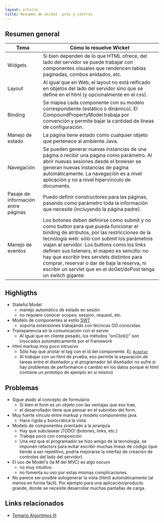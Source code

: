 ```yaml
---
layout: article
title: Resumen de wicket  pros y contras
---
```


Resumen general
---------------

| Tema                                | Cómo lo resuelve Wicket                                                                                                                                                                                                                                                                                                                                                                                                                               |
|-------------------------------------|-------------------------------------------------------------------------------------------------------------------------------------------------------------------------------------------------------------------------------------------------------------------------------------------------------------------------------------------------------------------------------------------------------------------------------------------------------|
| Widgets                             | Si bien dependen de lo que HTML ofrece, del lado del servidor se puede trabajar con componentes visuales que rendericen tablas paginadas, combos anidados, etc.                                                                                                                                                                                                                                                                                       |
| Layout                              | Al igual que en Web, el layout no está reificado en objetos del lado del servidor sino que se define en el html (y opcionalmente en el css).                                                                                                                                                                                                                                                                                                          |
| Binding                             | Se mapea cada componente con su modelo correspondiente (estático o dinámico). El CompoundPropertyModel trabaja por convención y permite bajar la cantidad de líneas de configuración.                                                                                                                                                                                                                                                                 |
| Manejo de estado                    | La página tiene estado como cualquier objeto que pertenece al ambiente Java.                                                                                                                                                                                                                                                                                                                                                                          |
| Navegación                          | Se pueden generar nuevas instancias de una página o recibir una página como parámetro. Al abrir nuevas sesiones desde el browser se generan nuevas instancias de página automáticamente. La navegación es a nivel aplicación y no a nivel hipervínculo de documento.                                                                                                                                                                                  |
| Pasaje de información entre páginas | Puedo definir constructores para las páginas, pasando como parámetro toda la información que necesite (incluyendo la página padre).                                                                                                                                                                                                                                                                                                                   |
| Manejo de eventos                   | Los botones deben definirse como submit y no como button para que pueda funcionar el binding de atributos, por las restricciones de la tecnología web: sólo con submit los parámetros viajan al servidor. Los buttons como los links definen sus listeners, el mapeo es sencillo: no hay que escribir tres servlets distintos para comprar, reservar o dar de baja la reserva, ni escribir un servlet que en el doGet/doPost tenga un switch gigante. |

Highligths
----------

-   Stateful Model
    -   manejo automático de estado en sesión
    -   no requiere conocer scopes: session, request, etc.
-   Modelo de componentes al estilo [SWT](jface--controles-y-binding.html)
    -   soporta extensiones trabajando con técnicas OO conocidas
-   Transparencia en la comunicación con el server
    -   Al igual que en cliente pesado, los métodos "onClick()" son invocados automáticamente por el framework
-   Html markup muy poco intrusivo
    -   Sólo hay que anotar el tag con el id del componente. Ej: <a wicket:id="aceptar" href="#">`Aceptar`</a>
    -   Al trabajar con un html de prueba, eso permite la separación de tareas entre el diseñador y el programador (el diseñador no sufre si hay problemas de performance o cambio en los datos porque el html contiene un prototipo de ejemplo en sí mismo)

Problemas
---------

-   Sigue atado al concepto de formulario
    -   Si bien el form es un objeto con las ventajas que eso trae,
    -   el desarrollador tiene que pensar en el submiteo del form.
-   Muy fuerte vínculo entre markup y modelo componentes java.
    -   Hace rígida y burocrática la vista.
-   Modelo de componentes orientado a la jerarquía
    -   Hay que subclasear ¡TODO! (botones, links, etc.)
    -   Trabaja poco con composición
    -   Una vez que el programador se hizo amigo de la tecnología, se imponen refactors para evitar escribir muchas líneas de código (que tiende a ser repetitivo, podría mejorarse la interfaz de creación de controles del lado del servidor)
-   El uso de Model's (la M del MVC) es algo oscuro
    -   no muy intuitivo
    -   no fomenta su uso por estas mismas complicaciones.
-   No parece ser posible autogenerar la vista (html) automáticamente (al menos en forma fácil). Por ejemplo para una aplicación/producto grande, donde se necesite desarrollar muchas pantallas de carga.

Links relacionados
------------------

-   [Temario Algoritmos III](algo3-temario.html)

